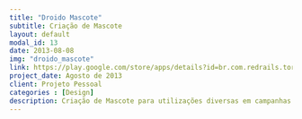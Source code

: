 ```yaml
---
title: "Droido Mascote"
subtitle: Criação de Mascote 
layout: default
modal_id: 13
date: 2013-08-08
img: "droido_mascote"
link: https://play.google.com/store/apps/details?id=br.com.redrails.torpedos
project_date: Agosto de 2013
client: Projeto Pessoal
categories : [Design] 
description: Criação de Mascote para utilizações diversas em campanhas de marketing
---
```

